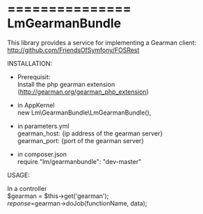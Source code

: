===============
LmGearmanBundle
===============

This library provides a service for implementing a Gearman client:
http://github.com/FriendsOfSymfony/FOSRest

INSTALLATION:

- Prerequisit:<br>
Install the php gearman extension (http://gearman.org/gearman_php_extension)


- in AppKernel<br>
	new Lm\GearmanBundle\LmGearmanBundle(),

- in parameters.yml <br>
gearman_host: {ip address of the gearman server}<br>
gearman_port: {port of the gearman server}

- in composer.json <br>
require "lm/gearmanbundle": "dev-master"


USAGE:

In a controller<br>
$gearman = $this->get('gearman');<br>
$reponse=$gearman->doJob(functionName, data);<br>

